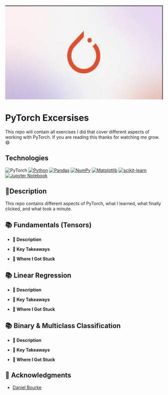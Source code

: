<p align="center">
   <img src="https://github.com/AishaEvering/PyTorch_Exercises/blob/main/header_2.png" alt="Face Verfication" width="600" height="300">
</p>

# PyTorch Excersises

This repo will contain all exercises I did that cover different aspects of working with PyTorch.  If you are reading this thanks for watching me grow. 😄

## Technologies
![PyTorch](https://img.shields.io/badge/PyTorch-%23EE4C2C.svg?style=for-the-badge&logo=PyTorch&logoColor=white)
[![Python](https://img.shields.io/badge/python-3670A0?style=for-the-badge&logo=python&logoColor=ffdd54)](https://www.python.org/)
[![Pandas](https://img.shields.io/badge/pandas-%23150458.svg?style=for-the-badge&logo=pandas&logoColor=white)](https://pandas.pydata.org/)
[![NumPy](https://img.shields.io/badge/numpy-%23013243.svg?style=for-the-badge&logo=numpy&logoColor=white)](https://numpy.org/)
[![Matplotlib](https://img.shields.io/badge/Matplotlib-%23ffffff.svg?style=for-the-badge&logo=Matplotlib&logoColor=black)](https://matplotlib.org/)
[![scikit-learn](https://img.shields.io/badge/scikit--learn-%23F7931E.svg?style=for-the-badge&logo=scikit-learn&logoColor=white)](https://scikit-learn.org/stable/)
[![Jupyter Notebook](https://img.shields.io/badge/jupyter-%23FA0F00.svg?style=for-the-badge&logo=jupyter&logoColor=white)](https://jupyter.org/)

## 📃Description

This repo contains different aspects of PyTorch, what I learned, what finally clicked, and what took a minute.
  
## 📚 Fundamentals (Tensors)
   * **📃 Description**

   * **🔑 Key Takeaways**

   * **😤 Where I Got Stuck**

## 📚 Linear Regression
   * **📃 Description**

   * **🔑 Key Takeaways**

   * **😤 Where I Got Stuck**

## 📚 Binary & Multiclass Classification
   * **📃 Description**

   * **🔑 Key Takeaways**

   * **😤 Where I Got Stuck**

## 🙏 Acknowledgments

* [Daniel Bourke](https://github.com/mrdbourke)
